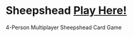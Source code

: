 # Sheepshead [Play Here!](https://midpoint68.github.io/sheepshead/)

4-Person Multiplayer Sheepshead Card Game
